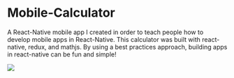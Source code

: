 # Mobile-Calculator
A React-Native mobile app I created in order to teach people how to develop mobile apps in React-Native.
This calculator was built with react-native, redux, and mathjs. By using a best practices approach, building apps in react-native can be fun and simple!

![](https://media.giphy.com/media/WgPpTcBzdnORgvetx3/giphy.gif)
